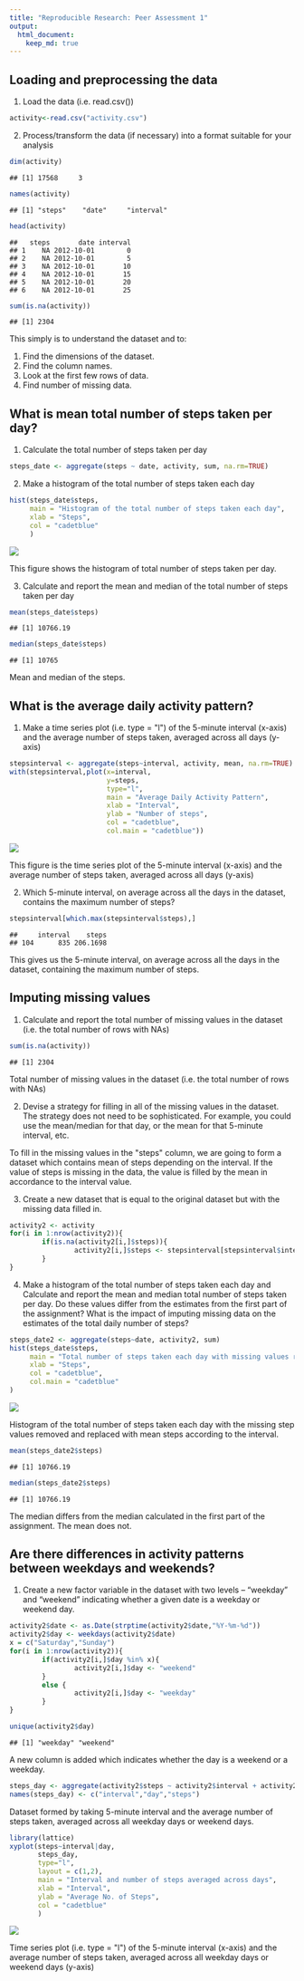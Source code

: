 ```yaml
---
title: "Reproducible Research: Peer Assessment 1"
output: 
  html_document:
    keep_md: true
---
```


## Loading and preprocessing the data
1. Load the data (i.e. read.csv())

```r
activity<-read.csv("activity.csv")
```
2. Process/transform the data (if necessary) into a format suitable for your analysis

```r
dim(activity)
```

```
## [1] 17568     3
```

```r
names(activity)
```

```
## [1] "steps"    "date"     "interval"
```

```r
head(activity)
```

```
##   steps       date interval
## 1    NA 2012-10-01        0
## 2    NA 2012-10-01        5
## 3    NA 2012-10-01       10
## 4    NA 2012-10-01       15
## 5    NA 2012-10-01       20
## 6    NA 2012-10-01       25
```

```r
sum(is.na(activity))
```

```
## [1] 2304
```
This simply is to understand the dataset and to:  
1. Find the dimensions of the dataset.  
2. Find the column names.  
3. Look at the first few rows of data.  
4. Find number of missing data.  


## What is mean total number of steps taken per day?
1. Calculate the total number of steps taken per day

```r
steps_date <- aggregate(steps ~ date, activity, sum, na.rm=TRUE)
```
2. Make a histogram of the total number of steps taken each day

```r
hist(steps_date$steps,
     main = "Histogram of the total number of steps taken each day",
     xlab = "Steps",
     col = "cadetblue"
     )
```

![](PA1_template_files/figure-html/unnamed-chunk-4-1.png)<!-- -->
  
This figure shows the histogram of total number of steps taken per day.  

3. Calculate and report the mean and median of the total number of steps taken per day

```r
mean(steps_date$steps)
```

```
## [1] 10766.19
```

```r
median(steps_date$steps)
```

```
## [1] 10765
```
Mean and median of the steps.  

## What is the average daily activity pattern?

1. Make a time series plot (i.e. type = "l") of the 5-minute interval (x-axis) and the average number of steps taken, averaged across all days (y-axis)

```r
stepsinterval <- aggregate(steps~interval, activity, mean, na.rm=TRUE)
with(stepsinterval,plot(x=interval,
                        y=steps,
                        type="l",
                        main = "Average Daily Activity Pattern",
                        xlab = "Interval",
                        ylab = "Number of steps",
                        col = "cadetblue",
                        col.main = "cadetblue"))
```

![](PA1_template_files/figure-html/unnamed-chunk-6-1.png)<!-- -->

This figure is the time series plot of the 5-minute interval (x-axis) and the average number of steps taken, averaged across all days (y-axis)  

2. Which 5-minute interval, on average across all the days in the dataset, contains the maximum number of steps?


```r
stepsinterval[which.max(stepsinterval$steps),]
```

```
##     interval    steps
## 104      835 206.1698
```

This gives us the 5-minute interval, on average across all the days in the dataset, containing the maximum number of steps.

## Imputing missing values

1. Calculate and report the total number of missing values in the dataset (i.e. the total number of rows with NAs)

```r
sum(is.na(activity))
```

```
## [1] 2304
```

Total number of missing values in the dataset (i.e. the total number of rows with NAs)  

2. Devise a strategy for filling in all of the missing values in the dataset. The strategy does not need to be sophisticated. For example, you could use the mean/median for that day, or the mean for that 5-minute interval, etc.  

To fill in the missing values in the "steps" column, we are going to form a dataset which contains mean of steps depending on the interval. If the value of steps is missing in the data, the value is filled by the mean in accordance to the interval value.  

3. Create a new dataset that is equal to the original dataset but with the missing data filled in.


```r
activity2 <- activity
for(i in 1:nrow(activity2)){
        if(is.na(activity2[i,]$steps)){
                activity2[i,]$steps <- stepsinterval[stepsinterval$interval==activity2[i,]$interval,]$steps
        }
}
```

4. Make a histogram of the total number of steps taken each day and Calculate and report the mean and median total number of steps taken per day. Do these values differ from the estimates from the first part of the assignment? What is the impact of imputing missing data on the estimates of the total daily number of steps?

```r
steps_date2 <- aggregate(steps~date, activity2, sum)
hist(steps_date$steps,
     main = "Total number of steps taken each day with missing values removed",
     xlab = "Steps",
     col = "cadetblue",
     col.main = "cadetblue"
)
```

![](PA1_template_files/figure-html/unnamed-chunk-10-1.png)<!-- -->

Histogram of the total number of steps taken each day with the missing step values removed and replaced with mean steps according to the interval.


```r
mean(steps_date2$steps)
```

```
## [1] 10766.19
```

```r
median(steps_date2$steps)
```

```
## [1] 10766.19
```

The median differs from the median calculated in the first part of the assignment. The mean does not.

## Are there differences in activity patterns between weekdays and weekends?

1. Create a new factor variable in the dataset with two levels – “weekday” and “weekend” indicating whether a given date is a weekday or weekend day.


```r
activity2$date <- as.Date(strptime(activity2$date,"%Y-%m-%d"))
activity2$day <- weekdays(activity2$date)
x = c("Saturday","Sunday")
for(i in 1:nrow(activity2)){
        if(activity2[i,]$day %in% x){
                activity2[i,]$day <- "weekend"
        }
        else {
                activity2[i,]$day <- "weekday"
        }
}

unique(activity2$day)
```

```
## [1] "weekday" "weekend"
```

A new column is added which indicates whether the day is a weekend or a weekday.


```r
steps_day <- aggregate(activity2$steps ~ activity2$interval + activity2$day, activity2, mean)
names(steps_day) <- c("interval","day","steps")
```

Dataset formed by taking 5-minute interval and the average number of steps taken, averaged across all weekday days or weekend days.


```r
library(lattice)
xyplot(steps~interval|day,
       steps_day,
       type="l",
       layout = c(1,2),
       main = "Interval and number of steps averaged across days",
       xlab = "Interval",
       ylab = "Average No. of Steps",
       col = "cadetblue"
       )
```

![](PA1_template_files/figure-html/unnamed-chunk-14-1.png)<!-- -->

Time series plot (i.e. type = "l") of the 5-minute interval (x-axis) and the average number of steps taken, averaged across all weekday days or weekend days (y-axis)
